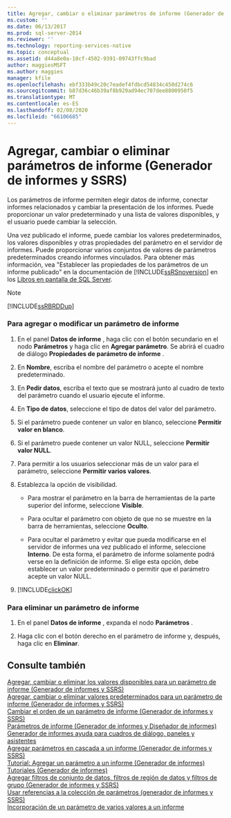 ```yaml
---
title: Agregar, cambiar o eliminar parámetros de informe (Generador de informes y SSRS) | Microsoft Docs
ms.custom: ''
ms.date: 06/13/2017
ms.prod: sql-server-2014
ms.reviewer: ''
ms.technology: reporting-services-native
ms.topic: conceptual
ms.assetid: d44a8e0a-10cf-4502-9391-09743ffc9bad
author: maggiesMSFT
ms.author: maggies
manager: kfile
ms.openlocfilehash: ebf333b49c20c7eadef4fdbcd54834c450d274c6
ms.sourcegitcommit: b87d36c46b39af8b929ad94ec707dee8800950f5
ms.translationtype: MT
ms.contentlocale: es-ES
ms.lasthandoff: 02/08/2020
ms.locfileid: "66106685"
---
```

# <a name="add-change-or-delete-a-report-parameter-report-builder-and-ssrs"></a>Agregar, cambiar o eliminar parámetros de informe (Generador de informes y SSRS)
  Los parámetros de informe permiten elegir datos de informe, conectar informes relacionados y cambiar la presentación de los informes. Puede proporcionar un valor predeterminado y una lista de valores disponibles, y el usuario puede cambiar la selección.  
  
 Una vez publicado el informe, puede cambiar los valores predeterminados, los valores disponibles y otras propiedades del parámetro en el servidor de informes. Puede proporcionar varios conjuntos de valores de parámetros predeterminados creando informes vinculados. Para obtener más información, vea "Establecer las propiedades de los parámetros de un informe publicado" en la documentación de [!INCLUDE[ssRSnoversion](../../includes/ssrsnoversion-md.md)] en los [Libros en pantalla de SQL Server](https://go.microsoft.com/fwlink/?linkid=120955).  
  
> [!NOTE]  
>  [!INCLUDE[ssRBRDDup](../../includes/ssrbrddup-md.md)]  
  
### <a name="to-add-or-edit-a-report-parameter"></a>Para agregar o modificar un parámetro de informe  
  
1.  En el panel **Datos de informe** , haga clic con el botón secundario en el nodo **Parámetros** y haga clic en **Agregar parámetro**. Se abrirá el cuadro de diálogo **Propiedades de parámetro de informe** .  
  
2.  En **Nombre**, escriba el nombre del parámetro o acepte el nombre predeterminado.  
  
3.  En **Pedir datos**, escriba el texto que se mostrará junto al cuadro de texto del parámetro cuando el usuario ejecute el informe.  
  
4.  En **Tipo de datos**, seleccione el tipo de datos del valor del parámetro.  
  
5.  Si el parámetro puede contener un valor en blanco, seleccione **Permitir valor en blanco**.  
  
6.  Si el parámetro puede contener un valor NULL, seleccione **Permitir valor NULL**.  
  
7.  Para permitir a los usuarios seleccionar más de un valor para el parámetro, seleccione **Permitir varios valores**.  
  
8.  Establezca la opción de visibilidad.  
  
    -   Para mostrar el parámetro en la barra de herramientas de la parte superior del informe, seleccione **Visible**.  
  
    -   Para ocultar el parámetro con objeto de que no se muestre en la barra de herramientas, seleccione **Oculto**.  
  
    -   Para ocultar el parámetro y evitar que pueda modificarse en el servidor de informes una vez publicado el informe, seleccione **Interno**. De esta forma, el parámetro de informe solamente podrá verse en la definición de informe. Si elige esta opción, debe establecer un valor predeterminado o permitir que el parámetro acepte un valor NULL.  
  
9. [!INCLUDE[clickOK](../../includes/clickok-md.md)]  
  
### <a name="to-delete-a-report-parameter"></a>Para eliminar un parámetro de informe  
  
1.  En el panel **Datos de informe** , expanda el nodo **Parámetros** .  
  
2.  Haga clic con el botón derecho en el parámetro de informe y, después, haga clic en **Eliminar**.  
  
## <a name="see-also"></a>Consulte también  
 [Agregar, cambiar o eliminar los valores disponibles para un parámetro de informe &#40;Generador de informes y SSRS&#41;](add-change-or-delete-available-values-for-a-report-parameter.md)   
 [Agregar, cambiar o eliminar valores predeterminados para un parámetro de informe &#40;Generador de informes y SSRS&#41;](add-change-or-delete-default-values-for-a-report-parameter.md)   
 [Cambiar el orden de un parámetro de informe &#40;Generador de informes y SSRS&#41;](change-the-order-of-a-report-parameter-report-builder-and-ssrs.md)   
 [Parámetros de informe &#40;Generador de informes y Diseñador de informes&#41;](report-parameters-report-builder-and-report-designer.md)   
 [Generador de informes ayuda para cuadros de diálogo, paneles y asistentes](../report-builder-help-for-dialog-boxes-panes-and-wizards.md)   
 [Agregar parámetros en cascada a un informe &#40;Generador de informes y SSRS&#41;](add-cascading-parameters-to-a-report-report-builder-and-ssrs.md)   
 [Tutorial: Agregar un parámetro a un informe &#40;Generador de informes&#41;](../tutorial-add-a-parameter-to-your-report-report-builder.md)   
 [Tutoriales &#40;Generador de informes&#41;](../report-builder-tutorials.md)   
 [Agregar filtros de conjunto de datos, filtros de región de datos y filtros de grupo &#40;Generador de informes y SSRS&#41;](add-dataset-filters-data-region-filters-and-group-filters.md)   
 [Usar referencias a la colección de parámetros &#40;generador de informes y SSRS&#41;](built-in-collections-parameters-collection-references-report-builder.md)   
 [Incorporación de un parámetro de varios valores a un informe](add-a-multi-value-parameter-to-a-report.md)  
  
  
